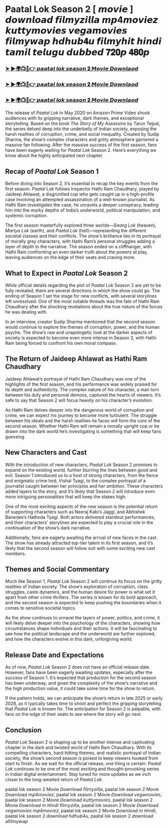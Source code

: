 # Paatal Lok Season 2 [ 𝙢𝙤𝙫𝙞𝙚 ] 𝙙𝙤𝙬𝙣𝙡𝙤𝙖𝙙 𝙛𝙞𝙡𝙢𝙮𝙯𝙞𝙡𝙡𝙖 𝙢𝙥4𝙢𝙤𝙫𝙞𝙚𝙯 𝙠𝙪𝙩𝙩𝙮𝙢𝙤𝙫𝙞𝙚𝙨 𝙫𝙚𝙜𝙖𝙢𝙤𝙫𝙞𝙚𝙨 𝙛𝙞𝙡𝙢𝙮𝙬𝙖𝙥 𝙝𝙙𝙝𝙪𝙗𝟒𝙪 𝙛𝙞𝙡𝙢𝙮𝙝𝙞𝙩 𝙝𝙞𝙣𝙙𝙞 𝙩𝙖𝙢𝙞𝙡 𝙩𝙚𝙡𝙪𝙜𝙪 𝙙𝙪𝙗𝙗𝙚𝙙 𝟕𝟐𝟎𝙥 𝟒𝟖𝟎𝙥
<h3><a href="https://movieslink.short.gy/Paatal-lok">➤ ►🌍📺📱👉 𝙥𝙖𝙖𝙩𝙖𝙡 𝙡𝙤𝙠 𝙨𝙚𝙖𝙨𝙤𝙣 𝟐 𝙈𝙤𝙫𝙞𝙚 𝘿𝙤𝙬𝙣𝙡𝙖𝙤𝙙</a></h3>

<h3><a href="https://movieslink.short.gy/Paatal-lok">➤ ►🌍📺📱👉 𝙥𝙖𝙖𝙩𝙖𝙡 𝙡𝙤𝙠 𝙨𝙚𝙖𝙨𝙤𝙣 𝟐 𝙈𝙤𝙫𝙞𝙚 𝘿𝙤𝙬𝙣𝙡𝙖𝙤𝙙</a></h3>

<h3><a href="https://movieslink.short.gy/Paatal-lok">➤ ►🌍📺📱👉 𝙥𝙖𝙖𝙩𝙖𝙡 𝙡𝙤𝙠 𝙨𝙚𝙖𝙨𝙤𝙣 𝟐 𝙈𝙤𝙫𝙞𝙚 𝘿𝙤𝙬𝙣𝙡𝙖𝙤𝙙</a></h3>

The release of *Paatal Lok* in May 2020 on Amazon Prime Video shook audiences with its gripping narrative, dark themes, and exceptional storytelling. Based on the book *The Story of My Assassins* by Tarun Tejpal, the series delved deep into the underbelly of Indian society, exposing the harsh realities of corruption, crime, and social inequality. Created by Sudip Sharma, the show’s complex characters and gritty atmosphere garnered a massive fan following. After the massive success of the first season, fans have been eagerly waiting for *Paatal Lok* Season 2. Here’s everything we know about the highly anticipated next chapter.

## Recap of *Paatal Lok* Season 1

Before diving into Season 2, it’s essential to recap the key events from the first season. *Paatal Lok* follows Inspector Hathi Ram Chaudhary, played by Jaideep Ahlawat, a disgruntled cop who gets caught up in a high-profile case involving an attempted assassination of a well-known journalist. As Hathi Ram investigates the case, he unravels a deeper conspiracy, leading him into the murky depths of India’s underworld, political manipulation, and systemic corruption.

The first season masterfully explored three worlds—*Swarg Lok* (heaven), *Martya Lok* (earth), and *Paatal Lok* (hell)—representing the different societal classes and their conflicts. The show’s brilliance lies in its portrayal of morally grey characters, with Hathi Ram’s personal struggles adding a layer of depth to the narrative. The season ended on a cliffhanger, with Hathi Ram confronting an even darker truth about the powers at play, leaving audiences on the edge of their seats and craving more.

## What to Expect in *Paatal Lok* Season 2

While official details regarding the plot of *Paatal Lok* Season 2 are yet to be fully revealed, there are several directions in which the show could go. The ending of Season 1 set the stage for new conflicts, with several storylines left unresolved. One of the most notable threads was the fate of Hathi Ram Chaudhary after the shocking revelations about the true nature of the forces he was dealing with.

In an interview, creator Sudip Sharma mentioned that the second season would continue to explore the themes of corruption, power, and the human psyche. The show’s raw and unapologetic look at the darker aspects of society is expected to become even more intense in Season 2, with Hathi Ram being forced to confront his own moral compass.

## The Return of Jaideep Ahlawat as Hathi Ram Chaudhary

Jaideep Ahlawat’s portrayal of Hathi Ram Chaudhary was one of the highlights of the first season, and his performance was widely praised for its depth and authenticity. The complex nature of his character, a man torn between his duty and personal demons, captured the hearts of viewers. It’s safe to say that Season 2 will focus heavily on his character’s evolution.

As Hathi Ram delves deeper into the dangerous world of corruption and crime, we can expect his journey to become more turbulent. The struggle between his ideals and the harsh realities he faces will form the core of the second season. Whether Hathi Ram will remain a morally upright cop or be drawn into the dark world he’s investigating is something that will keep fans guessing.

## New Characters and Cast

With the introduction of new characters, *Paatal Lok* Season 2 promises to expand on the existing world, further blurring the lines between good and evil. Season 1 introduced us to a host of strong characters, from the fierce and enigmatic crime lord, Vishal Tyagi, to the complex portrayal of a journalist caught between her principles and her ambition. These characters added layers to the story, and it’s likely that Season 2 will introduce even more intriguing personalities that will keep the stakes high.

One of the most exciting aspects of the new season is the potential return of supporting characters such as Neeraj Kabi’s Jaggi, and Abhishek Banerjee’s Hathoda Tyagi. Both actors delivered standout performances, and their characters' storylines are expected to play a crucial role in the continuation of the show’s dark narrative.

Additionally, fans are eagerly awaiting the arrival of new faces in the cast. The show has already attracted top-tier talent in its first season, and it’s likely that the second season will follow suit with some exciting new cast members.

## Themes and Social Commentary

Much like Season 1, *Paatal Lok* Season 2 will continue its focus on the gritty realities of Indian society. The show’s exploration of corruption, class struggles, caste dynamics, and the human desire for power is what set it apart from other crime thrillers. The series is known for its bold approach, and the second season is expected to keep pushing the boundaries when it comes to sensitive societal topics.

As the show continues to unravel the layers of power, politics, and crime, it will likely delve deeper into the psychology of the characters, showing how circumstances shape individuals and their actions. It will be fascinating to see how the political landscape and the underworld are further explored, and how the characters evolve in this dark, unforgiving world.

## Release Date and Expectations

As of now, *Paatal Lok* Season 2 does not have an official release date. However, fans have been eagerly awaiting updates, especially after the success of Season 1. It’s expected that production for the second season has been underway, and given the complexity of the show’s narrative and the high production value, it could take some time for the show to return.

If the pattern holds, we can anticipate the show’s return in late 2025 or early 2026, as it typically takes time to shoot and perfect the gripping storytelling that *Paatal Lok* is known for. The anticipation for Season 2 is palpable, with fans on the edge of their seats to see where the story will go next.

## Conclusion

*Paatal Lok* Season 2 is shaping up to be another intense and captivating chapter in the dark and twisted world of Hathi Ram Chaudhary. With its compelling characters, hard-hitting themes, and realistic portrayal of Indian society, the show’s second season is poised to keep viewers hooked from start to finish. As we wait for the official release, one thing is certain: *Paatal Lok* continues to be one of the most exciting and thought-provoking series in Indian digital entertainment. Stay tuned for more updates as we inch closer to the long-awaited return of *Paatal Lok*.

paatal lok season 2 Movie 𝘋𝘰𝘸𝘯𝘭𝘰𝘢𝘥 𝘧𝘪𝘭𝘮𝘺𝘻𝘪𝘭𝘭𝘢, paatal lok season 2 Movie 𝘋𝘰𝘸𝘯𝘭𝘰𝘢𝘥 𝘮𝘱4𝘮𝘰𝘷𝘪𝘦𝘻, paatal lok season 2 Movie 𝘋𝘰𝘸𝘯𝘭𝘰𝘢𝘥 𝘷𝘦𝘨𝘢𝘮𝘰𝘷𝘪𝘦𝘴, paatal lok season 2 Movie 𝘋𝘰𝘸𝘯𝘭𝘰𝘢𝘥 𝘬𝘶𝘵𝘵𝘺𝘮𝘰𝘷𝘪𝘦𝘴, paatal lok season 2 Movie 𝘋𝘰𝘸𝘯𝘭𝘰𝘢𝘥 𝘪𝘯 𝘏𝘪𝘯𝘥𝘪 𝘧𝘪𝘭𝘮𝘺𝘻𝘪𝘭𝘭𝘢, paatal lok season 2 Movie 𝘋𝘰𝘸𝘯𝘭𝘰𝘢𝘥 𝘷𝘦𝘨𝘢𝘮𝘰𝘷𝘪𝘦𝘴 𝘮𝘱4𝘮𝘰𝘷𝘪𝘦𝘻, paatal lok season 2 Movie 𝘋𝘰𝘸𝘯𝘭𝘰𝘢𝘥 𝘪𝘯 𝘏𝘪𝘯𝘥𝘪, paatal lok season 2 𝘥𝘰𝘸𝘯𝘭𝘰𝘢𝘥 𝘩𝘥𝘩𝘶𝘣4𝘶, paatal lok season 2 𝘥𝘰𝘸𝘯𝘭𝘰𝘢𝘥 𝘢𝘧𝘪𝘭𝘮𝘺𝘸𝘢𝘱
